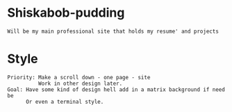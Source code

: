 # Shiskabob-pudding

    Will be my main professional site that holds my resume' and projects
# Style
    Priority: Make a scroll down - one page - site
              Work in other design later. 
    Goal: Have some kind of design hell add in a matrix background if need be
          Or even a terminal style.


